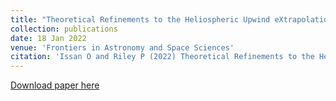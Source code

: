 ```yaml
---
title: "Theoretical Refinements to the Heliospheric Upwind eXtrapolation Technique and Application to in-situ Measurements"
collection: publications
date: 18 Jan 2022
venue: 'Frontiers in Astronomy and Space Sciences'
citation: 'Issan O and Riley P (2022) Theoretical Refinements to the Heliospheric Upwind eXtrapolation Technique and Application to in-situ Measurements. Front. Astron. Space Sci. 8:795323. doi: 10.3389/fspas.2021.795323'
---
```

[Download paper here](https://www.frontiersin.org/articles/10.3389/fspas.2021.795323/full?&utm_source=Email_to_authors_&utm_medium=Email&utm_content=T1_11.5e1_author&utm_campaign=Email_publication&field=&journalName=Frontiers_in_Astronomy_and_Space_Sciences&id=795323)

